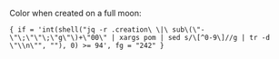 Color when created on a full moon:
```
{ if = 'int(shell("jq -r .creation\ \|\ sub\(\"-\"\;\"\"\;\"g\"\)+\"00\" | xargs pom | sed s/\[^0-9\]//g | tr -d \"\\n\"", ""), 0) >= 94', fg = "242" }

```